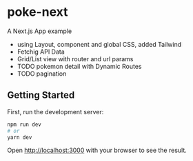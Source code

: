 # poke-next

A Next.js App example

- using Layout, component and global CSS, added Tailwind
- Fetchig API Data
- Grid/List view with router and url params
- TODO pokemon detail with Dynamic Routes
- TODO pagination

## Getting Started

First, run the development server:

```bash
npm run dev
# or
yarn dev
```

Open [http://localhost:3000](http://localhost:3000) with your browser to see the result.


